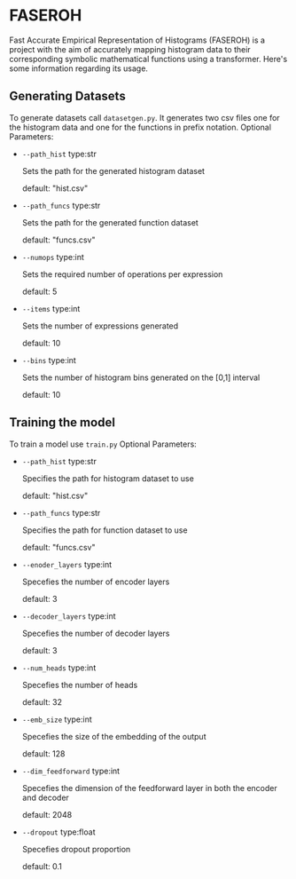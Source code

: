 # FASEROH
Fast Accurate Empirical Representation of Histograms (FASEROH) is a project with the aim of accurately mapping histogram data to their corresponding symbolic mathematical functions using a transformer. Here's some information regarding its usage.

## Generating Datasets
To generate datasets call `datasetgen.py`. It generates two csv files one for the histogram data and one for the functions in prefix notation.
Optional Parameters:

- `--path_hist` type:str

  Sets the path for the generated histogram dataset
  
  default: "hist.csv"
  
- `--path_funcs` type:str

  Sets the path for the generated function dataset
  
  default: "funcs.csv"
  
- `--numops` type:int

  Sets the required number of operations per expression
  
  default: 5
  
- `--items` type:int

  Sets the number of expressions generated
  
  default: 10
  
- `--bins` type:int

  Sets the number of histogram bins generated on the [0,1] interval

  default: 10


## Training the model
To train a model use `train.py`
Optional Parameters:

- `--path_hist` type:str

  Specifies the path for histogram dataset to use
  
  default: "hist.csv"
  
- `--path_funcs` type:str

  Specifies the path for function dataset to use
  
  default: "funcs.csv"
  
- `--enoder_layers` type:int

  Specefies the number of encoder layers
  
  default: 3
  
- `--decoder_layers` type:int

  Specefies the number of decoder layers
  
  default: 3
  
- `--num_heads` type:int

  Specefies the number of heads
  
  default: 32
  
- `--emb_size` type:int

  Specefies the size of the embedding of the output
  
  default: 128
  
- `--dim_feedforward` type:int

  Specefies the dimension of the feedforward layer in both the encoder and decoder
  
  default: 2048
  
- `--dropout` type:float

  Specefies dropout proportion
  
  default: 0.1

  
